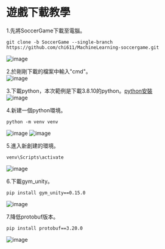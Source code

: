 # 遊戲下載教學  

1.先將SoccerGame下載至電腦。
```
git clone -b SoccerGame --single-branch https://github.com/chi611/MachineLearning-soccergame.git 
```
![image](https://user-images.githubusercontent.com/76472326/211967575-2e8c29a6-3fb6-4a60-a793-8ce65b393ad2.png)
  
2.於剛剛下載的檔案中輸入"cmd"。  
![image](https://user-images.githubusercontent.com/76472326/211968362-a5c4444f-9257-4e1a-8dc7-a9cf3b44101a.png)

  
3.下載python，本次範例是下載3.8.10的python。[python安裝](https://www.python.org/downloads/windows/)  
![image](https://user-images.githubusercontent.com/76472326/211969503-134ce125-0c97-4bf2-a4a3-fd991b9e51ad.png)
  
4.新建一個python環境。
```
python -m venv venv 
```
![image](https://user-images.githubusercontent.com/76472326/211970201-2e7d6c8f-e971-430c-a845-1a1f5a933a0d.png)
![image](https://user-images.githubusercontent.com/76472326/211970238-d1886dab-7e8d-4430-9881-0a25255346d3.png)

5.進入新創建的環境。
```
venv\Scripts\activate
```
![image](https://user-images.githubusercontent.com/76472326/211971194-0e271d85-bc36-46d0-844b-b9a8d436ec16.png)


6.下載gym_unity。
```
pip install gym_unity==0.15.0 
```
![image](https://user-images.githubusercontent.com/76472326/211971282-58926dd4-8f12-4073-ac21-b60c74453a29.png)

  
7.降低protobuf版本。
```
pip install protobuf==3.20.0 
```
![image](https://user-images.githubusercontent.com/76472326/211971580-daf2ff26-bebe-4ede-ac25-3811054099a4.png)


  
